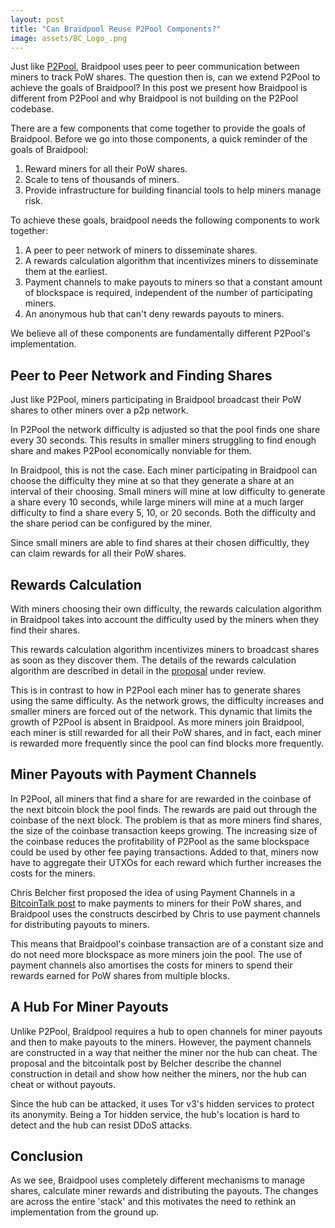 ```yaml
---
layout: post
title: "Can Braidpool Reuse P2Pool Components?"
image: assets/BC_Logo_.png
---
```


Just like [P2Pool](http://p2pool.in/), Braidpool uses peer to peer
communication between miners to track PoW shares. The question then
is, can we extend P2Pool to achieve the goals of Braidpool? In this
post we present how Braidpool is different from P2Pool and why
Braidpool is not building on the P2Pool codebase.

There are a few components that come together to provide the goals of
Braidpool. Before we go into those components, a quick reminder of the
goals of Braidpool:

1. Reward miners for all their PoW shares.
2. Scale to tens of thousands of miners.
3. Provide infrastructure for building financial tools to help miners
   manage risk.

To achieve these goals, braidpool needs the following components to
work together:

1. A peer to peer network of miners to disseminate shares.
2. A rewards calculation algorithm that incentivizes miners to
   disseminate them at the earliest.
3. Payment channels to make payouts to miners so that a constant
   amount of blockspace is required, independent of the number of
   participating miners.
4. An anonymous hub that can't deny rewards payouts to miners.

We believe all of these components are fundamentally different
P2Pool's implementation.

## Peer to Peer Network and Finding Shares

Just like P2Pool, miners participating in Braidpool broadcast their PoW
shares to other miners over a p2p network.

In P2Pool the network difficulty is adjusted so that the pool finds
one share every 30 seconds. This results in smaller miners struggling
to find enough share and makes P2Pool economically nonviable for them.

In Braidpool, this is not the case. Each miner participating in
Braidpool can choose the difficulty they mine at so that they generate
a share at an interval of their choosing. Small miners will mine at
low difficulty to generate a share every 10 seconds, while large
miners will mine at a much larger difficulty to find a share every 5,
10, or 20 seconds. Both the difficulty and the share period can be
configured by the miner.

Since small miners are able to find shares at their chosen
difficultly, they can claim rewards for all their PoW shares.

## Rewards Calculation

With miners choosing their own difficulty, the rewards calculation
algorithm in Braidpool takes into account the difficulty used by the
miners when they find their shares.

This rewards calculation algorithm incentivizes miners to broadcast
shares as soon as they discover them. The details of the rewards
calculation algorithm are described in detail in the
[proposal](https://github.com/pool2win/braidpool/blob/main/proposal/proposal.pdf)
under review.

This is in contrast to how in P2Pool each miner has to generate shares
using the same difficulty. As the network grows, the difficulty
increases and smaller miners are forced out of the network. This
dynamic that limits the growth of P2Pool is absent in Braidpool. As
more miners join Braidpool, each miner is still rewarded for all their
PoW shares, and in fact, each miner is rewarded more frequently since
the pool can find blocks more frequently.

## Miner Payouts with Payment Channels

In P2Pool, all miners that find a share for are rewarded in the
coinbase of the next bitcoin block the pool finds. The rewards are
paid out through the coinbase of the next block. The problem is that
as more miners find shares, the size of the coinbase transaction keeps
growing. The increasing size of the coinbase reduces the profitability
of P2Pool as the same blockspace could be used by other fee paying
transactions. Added to that, miners now have to aggregate their UTXOs
for each reward which further increases the costs for the miners.

Chris Belcher first proposed the idea of using Payment Channels in a
[BitcoinTalk post](https://bitcointalk.org/index.php?topic=2135429.0)
to make payments to miners for their PoW shares, and Braidpool uses
the constructs descirbed by Chris to use payment channels for
distributing payouts to miners.

This means that Braidpool's coinbase transaction are of a constant
size and do not need more blockspace as more miners join the pool. The
use of payment channels also amortises the costs for miners to spend
their rewards earned for PoW shares from multiple blocks.

## A Hub For Miner Payouts

Unlike P2Pool, Braidpool requires a hub to open channels for miner
payouts and then to make payouts to the miners. However, the payment
channels are constructed in a way that neither the miner nor the hub
can cheat. The proposal and the bitcointalk post by Belcher describe
the channel construction in detail and show how neither the miners,
nor the hub can cheat or without payouts.

Since the hub can be attacked, it uses Tor v3's hidden services to
protect its anonymity. Being a Tor hidden service, the hub's location
is hard to detect and the hub can resist DDoS attacks.

## Conclusion

As we see, Braidpool uses completely different mechanisms to manage
shares, calculate miner rewards and distributing the payouts. The
changes are across the entire 'stack' and this motivates the need to
rethink an implementation from the ground up.
